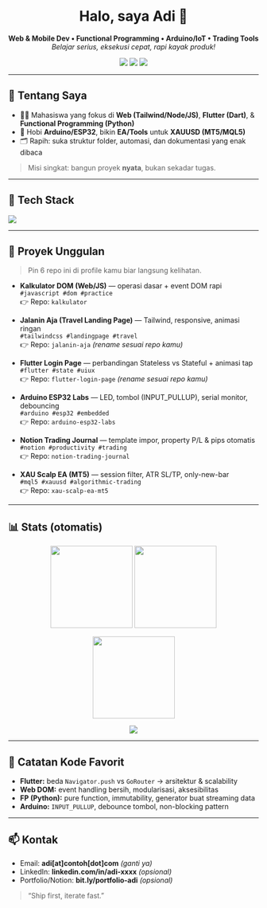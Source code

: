 <!-- Banner -->
<h1 align="center">Halo, saya Adi 👋</h1>
<p align="center">
  <b>Web & Mobile Dev • Functional Programming • Arduino/IoT • Trading Tools</b><br/>
  <i>Belajar serius, eksekusi cepat, rapi kayak produk!</i>
</p>

<!-- Badges -->
<p align="center">
  <a href="https://github.com/adii83?tab=followers"><img src="https://img.shields.io/github/followers/adii83?style=for-the-badge" /></a>
  <a href="https://github.com/adii83"><img src="https://img.shields.io/badge/From-Indonesia-%23e74c3c?style=for-the-badge" /></a>
  <img src="https://komarev.com/ghpvc/?username=adii83&style=for-the-badge" />
</p>

---

## 🚀 Tentang Saya
- 🧑‍🎓 Mahasiswa yang fokus di **Web (Tailwind/Node/JS)**, **Flutter (Dart)**, & **Functional Programming (Python)**  
- 🔧 Hobi **Arduino/ESP32**, bikin **EA/Tools** untuk **XAUUSD (MT5/MQL5)**  
- 🗂️ Rapih: suka struktur folder, automasi, dan dokumentasi yang enak dibaca  

> Misi singkat: bangun proyek **nyata**, bukan sekadar tugas.

---

## 🧰 Tech Stack
<p>
  <img src="https://skillicons.dev/icons?i=html,css,tailwind,js,nodejs,flutter,dart,py,arduino,git,github,vscode&perline=12" />
</p>

---

## 🧩 Proyek Unggulan
> Pin 6 repo ini di profile kamu biar langsung kelihatan.

- **Kalkulator DOM (Web/JS)** — operasi dasar + event DOM rapi  
  `#javascript #dom #practice`  
  👉 Repo: `kalkulator`

- **Jalanin Aja (Travel Landing Page)** — Tailwind, responsive, animasi ringan  
  `#tailwindcss #landingpage #travel`  
  👉 Repo: `jalanin-aja` *(rename sesuai repo kamu)*

- **Flutter Login Page** — perbandingan Stateless vs Stateful + animasi tap  
  `#flutter #state #uiux`  
  👉 Repo: `flutter-login-page` *(rename sesuai repo kamu)*

- **Arduino ESP32 Labs** — LED, tombol (INPUT_PULLUP), serial monitor, debouncing  
  `#arduino #esp32 #embedded`  
  👉 Repo: `arduino-esp32-labs`

- **Notion Trading Journal** — template impor, property P/L & pips otomatis  
  `#notion #productivity #trading`  
  👉 Repo: `notion-trading-journal`

- **XAU Scalp EA (MT5)** — session filter, ATR SL/TP, only-new-bar  
  `#mql5 #xauusd #algorithmic-trading`  
  👉 Repo: `xau-scalp-ea-mt5`

---

## 📊 Stats (otomatis)
<p align="center">
  <img height="165" src="https://github-readme-stats.vercel.app/api?username=adii83&show_icons=true&theme=tokyonight" />
  <img height="165" src="https://github-readme-stats.vercel.app/api/top-langs/?username=adii83&layout=compact&theme=tokyonight" />
</p>

<p align="center">
  <img src="https://streak-stats.demolab.com?user=adii83&theme=tokyonight" height="165"/>
</p>

<p align="center">
  <img src="https://github-profile-trophy.vercel.app/?username=adii83&theme=onedark&no-frame=true&row=1&column=6" />
</p>

---

## 📝 Catatan Kode Favorit
- **Flutter:** beda `Navigator.push` vs `GoRouter` → arsitektur & scalability
- **Web DOM:** event handling bersih, modularisasi, aksesibilitas
- **FP (Python):** pure function, immutability, generator buat streaming data
- **Arduino:** `INPUT_PULLUP`, debounce tombol, non-blocking pattern

---

## 📫 Kontak
- Email: **adi[at]contoh[dot]com** *(ganti ya)*  
- LinkedIn: **linkedin.com/in/adi-xxxx** *(opsional)*  
- Portfolio/Notion: **bit.ly/portfolio-adi** *(opsional)*

> “Ship first, iterate fast.”  
